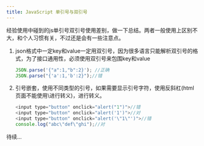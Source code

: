 ```yaml
---
title: JavaScript 单引号与双引号
---
```




经验使用中碰到的js单引号双引号使用差别，做一下总结。两者一般使用上区别不大，和个人习惯有关，不过还是会有一些注意点。

<!--more-->

1. json格式中一定key和value一定用双引号，因为很多语言只能解析双引号的格式，为了接口通用性，必须使用双引号来包围key和value

    ```javascript
    JSON.parse('{"a":1,"b":2}'); //正确
    JSON.parse("{'a':1,'b':2}");//错
    ```

2. 引号嵌套，使用不同类型的引号，如果需要显示引号字符，使用反斜杠\(html页面不能使用\进行转义)，进行转义。
    
    ```javascript
    <input type="button" onclick="alert("1")">//错
    <input type="button" onclick="alert('1')">//对
    <input type="button" onclick="alert('\"1\"')">//错
    console.log("abc\"def\"ghi");//对
    ```


待续...


